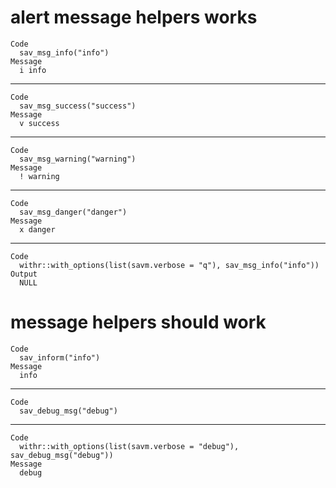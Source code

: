 # alert message helpers works

    Code
      sav_msg_info("info")
    Message
      i info

---

    Code
      sav_msg_success("success")
    Message
      v success

---

    Code
      sav_msg_warning("warning")
    Message
      ! warning

---

    Code
      sav_msg_danger("danger")
    Message
      x danger

---

    Code
      withr::with_options(list(savm.verbose = "q"), sav_msg_info("info"))
    Output
      NULL

# message helpers should work

    Code
      sav_inform("info")
    Message
      info

---

    Code
      sav_debug_msg("debug")

---

    Code
      withr::with_options(list(savm.verbose = "debug"), sav_debug_msg("debug"))
    Message
      debug

